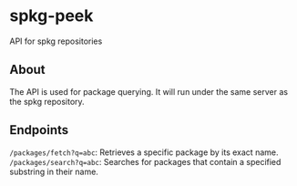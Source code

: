 # spkg-peek
API for spkg repositories

## About
The API is used for package querying. It will run under the same server as the spkg repository.

## Endpoints
`/packages/fetch?q=abc`: Retrieves a specific package by its exact name. \
`/packages/search?q=abc`: Searches for packages that contain a specified substring in their name.
